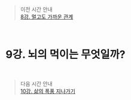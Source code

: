 > 이전 시간 안내  
> [8강. 멀고도 가까운 관계](./08_So_close_yet_so_far.md)  

<br>

# 9강. 뇌의 먹이는 무엇일까?  

<br>

> 다음 시간 안내  
> [10강. 삶의 폭풍 지나가기](./10_Passing_the_storm_of_life.md)  